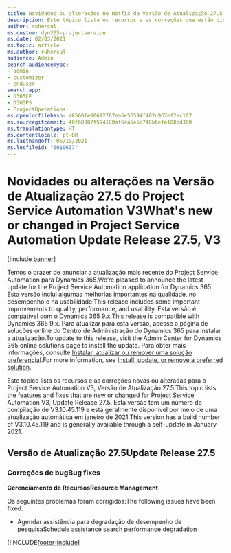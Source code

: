 ```yaml
---
title: Novidades ou alterações no Hotfix da Versão de Atualização 27.5 do Project Service Automation V3
description: Este tópico lista os recursos e as correções que estão disponíveis no Hotfix da Versão de Atualização 27.5 do Project Service Automation V3.
author: ruhercul
ms.custom: dyn365-projectservice
ms.date: 02/03/2021
ms.topic: article
ms.author: ruhercul
audience: Admin
search.audienceType:
- admin
- customizer
- enduser
search.app:
- D365CE
- D365PS
- ProjectOperations
ms.openlocfilehash: e8560fe00692767ea6e56594f402c967ef2ec107
ms.sourcegitcommit: 40f68387f594180af64a5e5c748b6efa188bd300
ms.translationtype: HT
ms.contentlocale: pt-BR
ms.lasthandoff: 05/10/2021
ms.locfileid: "6010637"
---
```

# <a name="whats-new-or-changed-in-project-service-automation-update-release-275-v3"></a><span data-ttu-id="6309d-103">Novidades ou alterações na Versão de Atualização 27.5 do Project Service Automation V3</span><span class="sxs-lookup"><span data-stu-id="6309d-103">What's new or changed in Project Service Automation Update Release 27.5, V3</span></span>

[!include [banner](../includes/psa-now-project-operations.md)]

<span data-ttu-id="6309d-104">Temos o prazer de anunciar a atualização mais recente do Project Service Automation para Dynamics 365.</span><span class="sxs-lookup"><span data-stu-id="6309d-104">We’re pleased to announce the latest update for the Project Service Automation application for Dynamics 365.</span></span> <span data-ttu-id="6309d-105">Esta versão inclui algumas melhorias importantes na qualidade, no desempenho e na usabilidade.</span><span class="sxs-lookup"><span data-stu-id="6309d-105">This release includes some important improvements to quality, performance, and usability.</span></span> <span data-ttu-id="6309d-106">Esta versão é compatível com o Dynamics 365 9.x.</span><span class="sxs-lookup"><span data-stu-id="6309d-106">This release is compatible with Dynamics 365 9.x.</span></span> <span data-ttu-id="6309d-107">Para atualizar para esta versão, acesse a página de soluções online do Centro de Administração do Dynamics 365 para instalar a atualização.</span><span class="sxs-lookup"><span data-stu-id="6309d-107">To update to this release, visit the Admin Center for Dynamics 365 online solutions page to install the update.</span></span> <span data-ttu-id="6309d-108">Para obter mais informações, consulte [Instalar, atualizar ou remover uma solução preferencial](/power-platform/admin/install-remove-preferred-solution).</span><span class="sxs-lookup"><span data-stu-id="6309d-108">For more information, see [Install, update, or remove a preferred solution](/power-platform/admin/install-remove-preferred-solution).</span></span>

<span data-ttu-id="6309d-109">Este tópico lista os recursos e as correções novas ou alteradas para o Project Service Automation V3, Versão de Atualização 27.5.</span><span class="sxs-lookup"><span data-stu-id="6309d-109">This topic lists the features and fixes that are new or changed for Project Service Automation V3, Update Release 27.5.</span></span> <span data-ttu-id="6309d-110">Esta versão tem um número de compilação de V3.10.45.119 e está geralmente disponível por meio de uma atualização automática em janeiro de 2021.</span><span class="sxs-lookup"><span data-stu-id="6309d-110">This version has a build number of V3.10.45.119 and is generally available through a self-update in January 2021.</span></span>

## <a name="update-release-275"></a><span data-ttu-id="6309d-111">Versão de Atualização 27.5</span><span class="sxs-lookup"><span data-stu-id="6309d-111">Update Release 27.5</span></span>

### <a name="bug-fixes"></a><span data-ttu-id="6309d-112">Correções de bug</span><span class="sxs-lookup"><span data-stu-id="6309d-112">Bug fixes</span></span>


<span data-ttu-id="6309d-113">**Gerenciamento de Recursos**</span><span class="sxs-lookup"><span data-stu-id="6309d-113">**Resource Management**</span></span>

<span data-ttu-id="6309d-114">Os seguintes problemas foram corrigidos:</span><span class="sxs-lookup"><span data-stu-id="6309d-114">The following issues have been fixed:</span></span>

- <span data-ttu-id="6309d-115">Agendar assistência para degradação de desempenho de pesquisa</span><span class="sxs-lookup"><span data-stu-id="6309d-115">Schedule assistance search performance degradation</span></span>


[!INCLUDE[footer-include](../includes/footer-banner.md)]